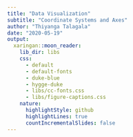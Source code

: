 ```yaml
---
title: "Data Visualization"
subtitle: "Coordinate Systems and Axes"
author: "Thiyanga Talagala"
date: "2020-05-19"
output:
  xaringan::moon_reader:
    lib_dir: libs
    css: 
      - default
      - default-fonts
      - duke-blue
      - hygge-duke
      - libs/cc-fonts.css
      - libs/figure-captions.css
    nature:
      highlightStyle: github
      highlightLines: true
      countIncrementalSlides: false
---
```

